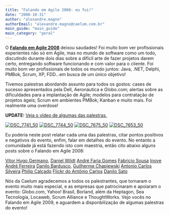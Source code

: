 ```yaml
---
title: "Falando em Agile 2008: eu fui!"
date: "2008-10-31"
author: "alexandre.magno"
authorEmail: "alexandre.magno@caelum.com.br"
main_guide: "main_guide"
main_category: "geral"
---
```


O [**Falando em Agile 2008**](http://www.falandoemagile.com.br/) deixou saudades! Foi muito bom ver profissionais experientes não só em Agile, mas no mundo de software como um todo, discutindo durante dois dias sobre a difícil arte de fazer projetos darem certo, entregando software funcionando e com valor para o cliente. Foi muito bom ver profissionais de todos os mundo juntos: Java, .NET, Delphi, PMBok, Scrum, XP, FDD...em busca de um único objetivo!

Tivemos palestras abordando assunto para todos os gostos: cases de sucesso apresentados pela Dell, Aeronáutica e Globo.com; alertas sobre as dificuldades para a implantação de Agile; modelos para contratação de projetos ágeis; Scrum em ambientes PMBok; Kanban e muito mais. Foi realmente uma overdose!

**UPDATE:** [Veja o vídeo de algumas das palestras.](https://blog.caelum.com.br/falando-em-agile-2008-scrum-na-globocom-derrubando-mitos/)

[![DSC_7741_50](http://farm4.static.flickr.com/3058/2990187714_c135c4ef86_m.jpg)](http://www.flickr.com/photos/silveira/2990187714/ "DSC_7741_50 by Paulo Silveira, on Flickr") [![DSC_7744_50](http://farm4.static.flickr.com/3215/2990187910_f07ba60b26_m.jpg)](http://www.flickr.com/photos/silveira/2990187910/ "DSC_7744_50 by Paulo Silveira, on Flickr") [![DSC_7675_50](http://farm4.static.flickr.com/3218/2990187206_ccb1a2f78a_m.jpg)](http://www.flickr.com/photos/silveira/2990187206/ "DSC_7675_50 by Paulo Silveira, on Flickr") [![DSC_7653_50](http://farm4.static.flickr.com/3033/2989333405_6f88ae72a8_m.jpg)](http://www.flickr.com/photos/silveira/2989333405/ "DSC_7653_50 by Paulo Silveira, on Flickr")

Eu poderia neste post relatar cada uma das palestras, citar pontos positivos e negativos do evento, enfim, falar em detalhes do evento. No entanto a comunidade já está fazendo isto com maestria, então cito abaixo alguns posts sobre o Falando em Agile 2008:

[Vitor Hugo Germano](http://malditacomedia.blogspot.com/2008/10/falando-em-agile-sim-estarei-l.html ), [Daniel Wildt](http://danielwildt.blogspot.com/2008/10/falando-em-agile-2008-great-event.html) [André Faria Gomes](http://andrefaria.com/2008/10/26/participacao-no-falando-em-agile-2008/) [Fabricio Sousa](http://vidageek.net/2008/10/27/falando-em-agile/) [Inove](http://www.inoveinformatica.net/blogs/veye/?p=14) [André Ferreira](http://ensinar.wordpress.com/2008/10/23/falando-em-agile-2008-impressoes/) [Danilo Bardusco](http://blog.bardusco.com/2008/10/25/falando-em-agile-2008/), [Guilherme Chapiewski](http://gc.blog.br/2008/10/27/falando-em-agile-2008-retrospectiva-do-evento/) [Antonio Carlos Silveira](http://www.acarlos.com.br/blog/2008/10/falando-em-agile-2008-retrospectiva/) [Philip Calçado](http://blog.fragmental.com.br/2008/10/29/apresentacao-no-falandoemagile/) [Flickr do Antônio Carlos](http://flickr.com/photos/acarlos1000/sets/72157608416801602/) [Danilo Sato](http://www.dtsato.com/blog/2008/11/07/falando-em-agile-conference-report/)

Nós da Caelum agradecemos a todos os palestrantes, que tornaram o evento muito mais especial, e as empresas que patrocinaram e apoiaram o evento: Globo.com, Yahoo! Brasil, Borland, além da Heptagon, Sea Tecnologia, Locaweb, Scrum Alliance e ThoughtWorks. Vejo vocês no Falando em Agile 2009, e aguardem a disponbilização de algumas palestras do evento!
